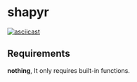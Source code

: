 # shapyr

[![asciicast](https://asciinema.org/a/OPZGfpgljdnp93HtmnBIzzsPT.svg)](https://asciinema.org/a/OPZGfpgljdnp93HtmnBIzzsPT)

## Requirements
**nothing**, It only requires built-in functions.
